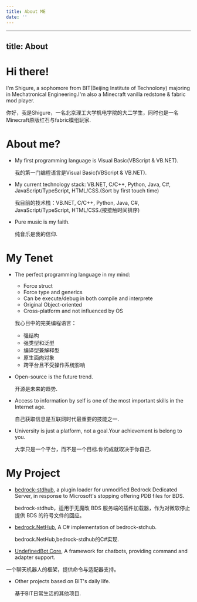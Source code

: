 ```yaml
---
title: About ME
date: ''
---
```

---
title: About
---

# Hi there!

I'm Shigure, a sophomore from BIT(Beijing Institute of Technolony) majoring in Mechatronical Engineering.I'm also a Minecraft vanilla redstone & fabric mod player.

你好，我是Shigure，一名北京理工大学机电学院的大二学生，同时也是一名Minecraft原版红石与fabric模组玩家.

# About me?

- My first programming language is Visual Basic(VBScript & VB.NET).

   我的第一门编程语言是Visual Basic(VBScript & VB.NET).

- My current technology stack: VB.NET, C/C++, Python, Java, C#, JavaScript/TypeScript, HTML/CSS.(Sort by first touch time)

   我目前的技术栈：VB.NET, C/C++, Python, Java, C#, JavaScript/TypeScript, HTML/CSS.(按接触时间排序)

- Pure music is my faith.

   纯音乐是我的信仰.

# My Tenet

- The perfect programming language in my mind:
  - Force struct
  - Force type and generics
  - Can be execute/debug in both compile and interprete
  - Original Object-oriented
  - Cross-platform and not influenced by OS

   我心目中的完美编程语言：
   - 强结构
   - 强类型和泛型
   - 编译型兼解释型
   - 原生面向对象
   - 跨平台且不受操作系统影响

- Open-source is the future trend.

  开源是未来的趋势.

- Access to information by self is one of the most important skills in the Internet age.

  自己获取信息是互联网时代最重要的技能之一.

- University is just a platform, not a goal.Your achievement is belong to you.

  大学只是一个平台，而不是一个目标.你的成就取决于你自己.

# My Project

- [bedrock-stdhub](), a plugin loader for unmodified Bedrock Dedicated Server, in response to Microsoft's stopping offering PDB files for BDS.

  bedrock-stdhub，适用于无魔改 BDS 服务端的插件加载器，作为对微软停止提供 BDS 的符号文件的回应。

- [bedrock.NetHub](https://github.com/Chrise2024/bedrock.NetHub), A C# implementation of bedrock-stdhub.

  bedrock.NetHub,bedrock-stdhub的C#实现.

- [UndefinedBot.Core](https://github.com/Chrise2024/UndefinedBot.Core), A framework for chatbots, providing command and adapter support.

一个聊天机器人的框架，提供命令与适配器支持。

- Other projects based on BIT's daily life.

  基于BIT日常生活的其他项目.

